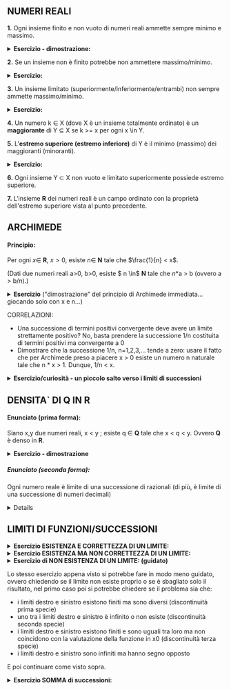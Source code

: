 ## NUMERI REALI
**1.** Ogni insieme finito e non vuoto di numeri reali ammette sempre minimo e massimo. 
<details><summary><strong>Esercizio - dimostrazione: </strong></summary>

	> # proviamo a vedere se in un insieme finito e non vuoto di numeri reali riusciamo a trovare sempre un minimo e un massimo.
    > # dato l'insieme costituito da:
	> 0, 6.3, 5/4, -14.31, pi, 28.7333, sqrt(2), -9*pi
	> # determina il minimo:
	< -9*pi
    > # determina il massimo:
	< 28.7333
	> # bene! vuoi fare un'altra partita o ti senti pronto a passare al livello successivo? (another_match/next_level)
	< another_match
    > # dato l'insieme costituito da:
	> 57/13, e, -sqrt(17), pi*0.65, -sin(30)*7, sqrt(5)
	> # determina il minimo:
	< -sqrt(17)
    > # determina il massimo:
	< 57/13
	> # bene! vuoi fare un'altra partita o ti senti pronto a passare al livello successivo? (another_match/next_level)
	< next_level
    > # ok! riusciresti a scrivere un algoritmo ricorsivo che calcoli per te il massimo e il minimo? 
	< .......
</details>

**2.** Se un insieme non è finito potrebbe non ammettere massimo/minimo.
<details><summary><strong>Esercizio: </strong></summary>

	> # Se un insieme non è finito potrebbe non ammettere massimo/minimo.
	> # {x in R | 8 <= x^3 <= 125}
	> # l'insieme ha minimo? (y/n)
	< y
	> # determinalo:
	< 2
	> # l'insieme ha massimo? (y/n)
	< y
	> # determinalo:
	< 5
	> # bene! proviamo con un altro esempio
	> # {x in R | x > 15/2}
	> # l'insieme ha minimo? (y/n)
	< y
	> # determinalo:
	< 15/2
	> # ma 15/2 non appartiene all'insieme... quindi non è un minimo!
	> # l'insieme ha minimo? (y/n)
	< n
	> # l'insieme ha massimo? (y/n)
	< n
	> # bene! vuoi procedere con un altro esercizio o fermarti? (next/stop)
	< stop
	> # alla prossima!
</details>

**3.** Un insieme limitato (superiormente/inferiormente/entrambi) non sempre ammette massimo/minimo.
<details><summary><strong>Esercizio: </strong></summary>

	> # Un insieme limitato non sempre ammette massimo/minimo. 
	> # {x in R | 8 <= x^3 <= 125}
	> # ha minimo? (y/n)
	< y
	> # determinalo:
	< 2
	> # ha massimo? (y/n)
	< n
	> # esistono numeri in questo insieme maggiori di 5? (y/n)
	< n
	> # 5 appartiene all'insieme? (y/n)
	< y
	> quindi 5 è un massimo, sei d'accordo? (y/n)
	< y
	> # bene! proviamo con un altro esempio
	> # {x in R | x^3 >= 27}
	> # ha minimo? (y/n)
	< y
	> # determinalo:
	< 3
	> # ha massimo? (y/n)
	< n
	> # bene! vuoi procedere con un altro esercizio o fermarti? (next/stop)
	< stop
	> # alla prossima!
</details>

**4.** Un numero k $\in$ X (dove X è un insieme totalmente ordinato) è un **maggiorante** di Y $\subseteq$ X se k >= x per ogni x \in Y.

**5.** L'**estremo superiore (estremo inferiore)**  di Y è il minimo (massimo) dei maggioranti (minoranti).
<details><summary><strong>Esercizio: </strong></summary>

	> # Sia Y = {x in R | -27 < x^3 <= 64}
	> # Y ha minimo? (y/n)
	< n
	> # Y ha massimo? (y/n)
	< y
	> # determinalo:
	< 4
	> # Y ha (almeno) un minorante?
	< y
	> # determinalo
	< -3
	> # Y ha (almeno) un maggiorante?
	< y
	> # determinalo:
	< 67
	> # determina l'estremo inferiore di Y:
	< -3
	> # determina l'estremo superiore di Y:
	< 5
	> # vedi, basta prendere 4.999999 che è minore di 5 e non è in Y... 5 non può essere estremo superiore, riprova:
	< 4
	> # perfetto! nota infatti che se esiste un massimo, esso coincide con il sup!
	> # vuoi procedere con un altro esercizio o fermarti? (next/stop)
	< stop
	> # ciao, alla prossima!
</details>

**6.** Ogni insieme Y $\subset$ X non vuoto e limitato superiormente possiede estremo superiore.

**7.** L'insieme **R** dei numeri reali è un campo ordinato con la proprietà dell'estremo superiore vista al punto precedente.

## ARCHIMEDE
#### Principio:
Per ogni $x \in$ **R**, $x > 0$, esiste $n \in$ **N** tale che $\frac{1}{n} < x$.

(Dati due numeri reali a>0, b>0, esiste $ n \in$ **N** tale che _n_*a > b (ovvero a > b/_n_).)

<details><summary><strong>Esercizio</strong> ("dimostrazione" del principio di Archimede immediata... giocando solo con x e n...)</summary>

_1) se il ragazzo risponde di **no**:_

    > # è vero che per ogni numero reale x > 0 esiste un numero naturale n tale che 1/n < x? (y/n)
    < n
    > # ah no? allora dammi un valore per x > 0:
    < 26.58
    > # vedi, per n= 0.038 vale 1/n= 26.31 e 26.31 < 26.58=x.
    > # mi credi ora? (y/n)
    < n
    > # ah no? allora dammi un valore per x > 0:
    < 0.0034
    > # vedi, per n= 295 vale 1/n= 0.00338 e 0.00338 < 0.0034=x.
    > # mi credi ora? (y/n)
    > y
    > Bene! Vuoi provare a convincermi tu ora? (y/n)
	< y
	da ora ci si ricollega al caso 2) qui sotto ...

_2) se il ragazzo ripsonde di **sì**:_

    > # è vero che per ogni numero reale x > 0 esiste un numero naturale n tale che 1/n < x? (y/n)
    < y
    > # bene! allora prova a convincermi
	> # la mia proposta per x è:
	> 3*pi
	> # dammi una n tale che 1/n < x:
	< 0.09
    > # vedi, per n=0.09 vale 1/n= 11.111 e 11.111 > 9.424777961=x, riprova:
	> # dammi una n tale che 1/n < x:
    < 0.107
    > # per n=0.107 vale 1/n=9.34579 e 9.34579 < 9.424777961=x
	> # mi stai iniziando a convincere, voglio riprovare
	> # la mia proposta per x è:
	> sqrt(2)*1/3
	> # dammi una n tale che 1/n < x:
	< 2.15
    > # per n=2.15 vale 1/n=0.46512 e 0.46512 < 0.4714=x
	> # ok mi hai convinto! ottimo lavoro!
	> # te la senti di passare al livello successivo o preferisci fermarti qui? (next_level/stop)
	< next_level
	> # scrivi un algoritmo che calcoli per te il valore della n:
	< ......
</details>

		
CORRELAZIONI:
* Una successione di termini positivi convergente deve avere un limite strettamente positivo?
No, basta prendere la successione 1/n costituita di termini positivi ma convergente a 0
* Dimostrare che la successione 1/n, n=1,2,3,... tende a zero:
usare il fatto che per Archimede preso a piacere x > 0 esiste un numero n naturale tale che n * x > 1. Dunque, 1/n < x.

<details><summary><strong>Esercizio/curiosità - un piccolo salto verso i limiti di successioni</strong></summary>

    > # Il limite di una successione convergente di termini positivi non è sempre strettamente positivo
    > # sei d'accordo con me? (y/n)
    < n
    > # Allora consideriamo la successione 1/n, n=1,2,3,... questa successione è composta da termini positivi? (y/n)
    < y
    > # Ma non converge ad un numero strettamente positivo... converge a 0!
    > # sei d'accordo con me? (y/n)
_se risponde no_

	< n
    > # Stabilisci un numero reale epsilon > 0:
    < 0.4
    > # Ecco il mio N:
    > # 2.5
    > # Proponi una tua x > 2.5:
    < 2.6
    > # vedi: 1/2.6 =0.38, e 0.38 \in [-0.4 , 0.4]=[l-e,l+e], quindi non sei riuscito a confutare la mia affermazione.
    > # Sei convinto ora che la successione converga a 0? (y/n)
    > y
    > # Bene, alla prossima!
_se risponde sì_

	< y
	> # bene, allora non avrai problemi a dimostrarmelo!
	> # il mio valore per epsilon è:
	> 0.15
	> # proponi il tuo N:
	< 6.7
    > # Molto bene! Vale |1/n - 0| < 0.15 per tutti i valori di n > 6.7 che ho utilizzato per verificare la tua proposta.
	> # Alla prossima!
</details>

## DENSITA` DI Q IN R
#### Enunciato (prima forma):
Siano x,y due numeri reali, x < y ; esiste q $\in$ **Q** tale che  x < q < y. Ovvero **Q** è denso in **R**.
<details><summary><strong>Esercizio - dimostrazione</strong></summary>

    > # dimostra che dati x,y due numeri reali, x < y , esiste q razionale tale che  x < q < y. Ovvero Q è denso in R.
    > # il mio valore per la x è:
    > 3.3
    > # il mio valore per la y è:
	> 3.4
	> # scrivi un numero naturale n che soddisfi il principio di Archimede (con argomento y-x):
	< 8
	> # no, 1/8 = 0.125 e 0.125 > 0.1=y-x, riprova!
	< 11
	> # bene, nota ora che 11x vale
	> 36.3
	> # e 11y vale
	> 37.4
	> # dimmi un intero in (36.3 , 37.4):
	< 37
	> # utilizzando questo intero e la n che mi hai proposto, riesci a trovare un numero razionale (della forma a/b) compreso tra 3.3 e 3.4? scrivilo:
	< 37/11
	> # Ben fatto! Abbiamo trovato la q che cercavamo, ovvero 37/11 = 3.36...
	> # vuoi fare un'altra partita o ti senti pronto a passare al livello successivo? (another_match/next_level)
	< next_level
	> # Riusciresti ora a scrivere un algoritmo che dati x e y trovi q?
	< ..............
	
</details>


##### Enunciato (seconda forma):
Ogni numero reale è limite di una successione di razionali (di più, è limite di una successione di numeri decimali)
<details>

**Dimostrazione:**

Prendiamo un numero reale alfa = a_0. a_1 a_2 a_3 a_4..... (esempio: se alfa=3.459 allora a_0=3, a_1=4, a_2=5, a_3=9)

alfa è il limite della successione y_n di numeri razionali (decimali):

y_0 = a_0

y_1 = a_0. a_1

y_2 = a_0. a_1 a_2

............

y_k = a_0. a_1 a_2....a_k 

............

Poichè |y_k - alfa | <= 1/10^k, si ha: lim{n->+inf} y_n = alfa.

**Esempio:**

alfa=sqrt(2)=1.414213562...

y_0=1

y_1=1.4

y_2=1.41

y_3=1.414

............

y_6=1.414213

y_7=1.4142135

............

|y_3 - alfa | = 0.000213562... <= 1/10^3 = 0.001 e per ogni n>3 si ha |y_n - alfa| < 0.001  (infatti ad esempio |y_4 - alfa|=0.000013562 < 0.001 e così via)  dimostrando così che lim{n->inf} y_n = alfa
<details><summary><strong>Esempio di dialogo:</strong></summary>

    > # dimostra che ogni numero reale è limite di una successione di razionali (di più, è limite di una successione di numeri decimali)
    > # dimostra quindi che lim{n->inf} y_n = alfa, dove 
    > alfa = sqrt(2) = 1,414213562373095049...
    > y_0=1
    > y_1=1.4
    > y_2=1.41
    > y_3=1.414
    > y_4=1.4142
    > y_5=1.41421
    > y_6=1.414213
    > y_7=1.4142135
    > ............
    > # ecco il mo epsilon:
    > 0.004
    > # stabilisci una M > 0 :
    < 3
    > # Molto bene! Vale |y_n - alfa| < 0.004 per tutti i valori di n > 3 che ho utilizzato per verificare la tua proposta.
    > # Hai dimostrato che lim{n->inf} y_n = alfa, ottimo lavoro!
</details>
</details>

## LIMITI DI FUNZIONI/SUCCESSIONI

<details><summary><strong>Esercizio ESISTENZA E CORRETTEZZA DI UN LIMITE:</strong></summary>

    rtal connect limiti exist_prover (istanza da catalogo)
    dimostra che il limite lim_{x --> 1} x^2+5
    > # esiste e vale
    > 6
    > # ti ho convinto? (y/n)
    < n
    > # allora stabilisci una tollerenza epsilon > 0
    < # ecco il mio epsilon:
    < 0.1
    > # ecco il mio delta:
    > # 0.04 (opppure più piccolo)
    > # proponi il tuo x nell'intorno [0.96,1.04]
    < 0.77
    > # vedi: 0.77 < 0.96, quindi in realtà sei fuori dell` intervallo, quindi non sei riuscito a confutare la mia affermazione che il limite esista e valga 6.
    > # lo vedi? Sei convinto che il limite esista e valga 6? (y/n)
    < n
    > # allora stabilisci una tollerenza epsilon > 0
    < # ecco il mio epsilon:
    < 0.1
    > # ecco il mio delta:
    > # 0.04 (opppure più piccolo)
    > # proponi il tuo x nell'intorno [0.96,1.04]
    > 0.98
    > # vedi: f(0.98) = y (=5.96), e y in [5.9,6.1]=[l-e,l+e], quindi non sei riuscito a confutare la mia affermazione che il limite esista e valga 6.
    > # lo vedi? Sei convinto che il limite esista e valga 6? (y/n)
    > y
    > # Oh beh, contento te... Alla prossima!
</details>

<details><summary><strong>Esercizio ESISTENZA MA NON CORRETTEZZA DI UN LIMITE:</strong></summary>

    rtal connect limiti exist_prover (istanza da catalogo)
    dimostra se il limite lim_{x --> 1} x^2+5
    > # esiste e vale
    > 9
    > # ho ragione? (y/n)
    < n
    > # ah no? allora stabilisci una tollerenza epsilon > 0
    < # ecco il mio epsilon:
    < 0.1
    > # ecco il mio delta:
    > # 0.05 (opppure più piccolo)
    > # proponimi una x nell'intorno [0.95,1.05]
    < 1.03
    > # oh oh pare che tu mi abbia colto in fallo! f(1.03) = 6.06, e 6.06 non è in [8.9,9.1]=[l-e,l+e]. Quindi, dato che la mia affermazione pare non essere corretta, qual è il vero limite a cui tende questa funzione?
    < 7
    > # non so se mi fido molto, controlliamo insieme:
    > # il mio epsilon è:
    > 0.3
    > # stabilisci un tuo valore per delta > 0:
    < 0.14
    > non va bene, mi è bastato controllare la funzione in x=0.87, valore compreso in (1-0.14 , 1+0.14), ed ho constatato che f(0.87)=5.76 e 5.76 non è in (6.86 , 7.14)=(l+eppsilon , l-epsilon)
    > # vuoi correggere il tua delta o il risultato del limite? (delta/limite)
    < limite
    > # va bene, prova a dirmi il tuo risultato per lim_{x --> 1} x^2+5:
    < 6
    > # vediamo se hai ragione:
    > # il mio epsilon è:
    > 0.06
    > # stabilisci un tuo valore per delta > 0:
    < 0.1
    > # Wow mi hai convinto! Vale |f(x)-6| < epsilon per tutti i valori di x compresi nell` intervallo (x0-delta , x0+delta)=(0.9 , 1.1) che ho utilizzato per verificare il tuo risultato. 
    > # Ben fatto!
</details>

<details><summary><strong>Esercizio di NON ESISTENZA DI UN LIMITE: (guidato)</strong></summary>

    rtal connect limiti exist_prover  (istanza da catalogo)
    dimostra se il limite lim_{x --> 0} 1/x
    > # esiste e vale
    > + inf
    > # mi credi? (y/n)
    < n
    > ah no? allora stabilisci una tolleranza N > 0
    < 5
    > # studiamo il limite destro e sinistro
    > # ecco il mio delta:
    > # 0.2
    > # proponi il tuo x nell'intorno (0 , 0.2)
    < 0.08
    > # ok, f(0.08) = 12.5 e 12.5 > N, quindi per ora vale la mia affermazione che il limite esista e valga +inf.
(si può fare una prova su due tre valori di x prima di passare al limite sinistro)

    > # proponi ora il tuo x nell'intorno (-0.2 , 0)
    < -0.15
    > # Oh no! f(-0.15) = -0.6666 e -0.6666 < N 
    > # Mi hai smentito! Non è vero che il limite esiste e vale +inf.
    > # Questo limite non esiste proprio, ben fatto!
</details>

Lo stesso esercizio appena visto si potrebbe fare in modo meno guidato, ovvero chiedendo se il limite non esiste proprio o se è sbagliato solo il risultato, nel primo caso poi si potrebbe chiedere se il problema sia che:
- i limiti destro e sinistro esistono finiti ma sono diversi (discontinuità prima specie)
- uno tra i limiti destro e sinistro è infinito o non esiste (discontinuità seconda specie)
- i limiti destro e sinistro esistono finiti e sono uguali tra loro ma non coincidono con la valutazione della funzione in x0 (discontinuità terza specie)
- i limiti destro e sinistro sono infiniti ma hanno segno opposto 

E poi continuare come visto sopra.



<details><summary><strong>Esercizio SOMMA di successioni:</strong></summary>

    rtal connect limiti sum_prover (istanza da catalogo)
    > # dimostra che se lim_{x --> inf} (x-1)/x = 1 e lim_{x --> inf} x/(2x+3) = 1/2 
    > # allora lim_{x --> inf} (x-1)/x + x/(2x+5)
    > # esiste e vale
    > 3/2
    > # ti ho convinto? (y/n)
    < n
    > # allora consideriamo i due limiti singolarmente e poi la loro somma:
    > # stabilisci una tollerenza epsilon > 0 che varrà per tutto l'esercizio:
    < # ecco il mio epsilon:
    < 0.3
    > # il mio M_1, che vale per la funzione (x-1)/x e dipende da epsilon/2, è:
    > # 7
    > # proponi il tuo x > 7
    < 8
    > # vedi: f(8) = 0.875, e 0.875 in [0.85 , 1.15]=[l-epsilon/2,l+epsilon/2], quindi non sei riuscito a negare la mia affermazione che lim_{x --> inf} (x-1)/x = 1.
    > # Sei convinto che il limite esista e valga 1? (y/n)
    < y
    > # bene, passiamo al secondo limite
    > # ho ragione ad affermare che lim_{x --> inf} x/(2x+3) = 1/2? (y/n)
    < y
    > # ok, allora non avrai problemi a dimostrarlo insieme a me:
    > # proponi il tuo M_2 > 0 dipendente da epsilon/2:
    < 3.5
    > # Perfetto! Vale |g(x)-1/2| < 0.15 per tutti i valori di x > 3.5 che ho utilizzato per verificare la tua proposta.
    > # Cerchiamo quindi di concludere la nostra dimostrazione: per (x-1)/x + x/(2x+5)
    > # ecco il mio M_3:
    > # 7
    > # proponi il tuo x > 7
    < 9
    > # vedi: f+g (9) = 1.3175, e 1.3175 in [1.2 , 1.8]=[l-epsilon,l+epsilon], quindi non sei riuscito a confutare la mia affermazione che  lim_{x --> inf} (x-1)/x + x/(2x+5) esiste e vale 3/2.
    > # lo vedi? Sei convinto che il limite esista e valga 6? (y/n)
    < y
    > # Perfetto, alla prossima!

</details>
